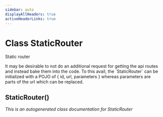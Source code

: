 ```yaml
---
sidebar: auto
displayAllHeaders: true
activeHeaderLinks: true
---
```

# Class StaticRouter

Static router

It may be desirable to not do an additional request
for getting the api routes and instead bake them into
the code. To this avail, the &#x60;StaticRouter&#x60; can be
initialized with a POJO of { id, url, parameters }
whereas parameters are parts of the url which can be replaced.

## StaticRouter()




_This is an autogenerated class documentation for StaticRouter_
